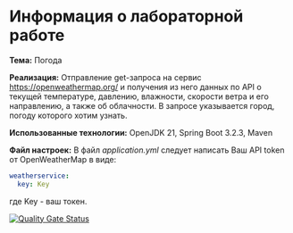 # Информация о лабораторной работе

**Тема:** Погода

**Реализация:** Отправление get-запроса на сервис https://openweathermap.org/ и получения из него данных по API о текущей температуре, давлению, влажности, скорости ветра и его направлению, а также об облачности. В запросе указывается город, погоду которого хотим узнать. 

**Использованные технологии:** OpenJDK 21, Spring Boot 3.2.3, Maven

**Файл настроек:** В файл *application.yml* следует написать Ваш API token от OpenWeatherMap в виде:
```yml
weatherservice:
  key: Key
```
где Key - ваш токен.  

[![Quality Gate Status](https://sonarcloud.io/api/project_badges/measure?project=VOBA04_javaLabs&metric=alert_status)](https://sonarcloud.io/summary/new_code?id=VOBA04_javaLabs)